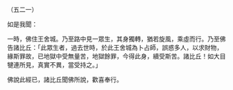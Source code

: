 （五二一）

如是我聞：

一時，佛住王舍城。乃至路中見一眾生，其身獨轉，猶若旋風，乘虛而行。乃至佛告諸比丘：「此眾生者，過去世時，於此王舍城為卜占師，誤惑多人，以求財物，緣斯罪故，已地獄中受無量苦，地獄餘罪，今得此身，續受斯苦。諸比丘！如大目犍連所見，真實不異，當受持之。」

佛說此經已，諸比丘聞佛所說，歡喜奉行。



